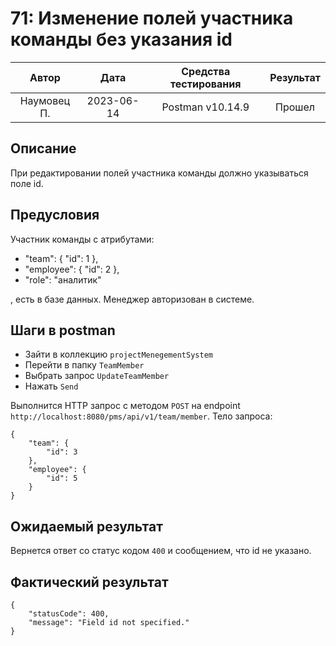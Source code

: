 # 71: Изменение полей участника команды без указания id

|    Автор    |    Дата    | Средства тестирования | Результат |
|:-----------:|:----------:|:---------------------:|:---------:|
| Наумовец П. | 2023-06-14 |   Postman v10.14.9    |  Прошел   |

## Описание

При редактировании полей участника команды должно указываться поле id.

## Предусловия

Участник команды с атрибутами:

* "team": {
  "id": 1
  },
* "employee": {
  "id": 2
  },
* "role": "аналитик"

, есть в базе данных. Менеджер авторизован в системе.

## Шаги в postman

* Зайти в коллекцию `projectMenegementSystem`
* Перейти в папку `TeamMember`
* Выбрать запрос `UpdateTeamMember`
* Нажать `Send`

Выполнится HTTP запрос с методом `POST` на endpoint `http://localhost:8080/pms/api/v1/team/member`. Тело запроса:

```
{
    "team": {
        "id": 3
    },
    "employee": {
        "id": 5
    }
}
```

## Ожидаемый результат

Вернется ответ со статус кодом `400` и сообщением, что id не указано.

## Фактический результат

```
{
    "statusCode": 400,
    "message": "Field id not specified."
}
```